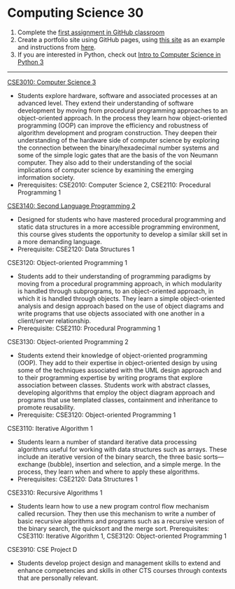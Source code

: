 # Computing Science 30

1. Complete the [first assignment in GitHub classroom](https://classroom.github.com/a/rtd5iZM_)
1. Create a portfolio site using GitHub pages, using [this site](https://github.com/BevFacey/bevfacey.github.io) as an example and instructions from [here](https://github.com/QEHS-Websites/Overview).
1. If you are interested in Python, check out [Intro to Computer Science in Python 3](https://codehs.com/course/python3/overview)

---

[CSE3010: Computer Science 3](CSE3010.md)

* Students explore hardware, software and associated processes at an advanced level. They extend their understanding of software development by moving from procedural programming approaches to an object-oriented approach. In the process they learn how object-oriented programming (OOP) can improve the efficiency and robustness of algorithm development and program construction. They deepen their understanding of the hardware side of computer science by exploring the connection between the binary/hexadecimal number systems and some of the simple logic gates that are the basis of the von Neumann computer. They also add to their understanding of the social implications of computer science by examining the emerging information society.
* Prerequisites: CSE2010: Computer Science 2, CSE2110: Procedural Programming 1

[CSE3140: Second Language Programming 2](CSE3140.md)

* Designed for students who have mastered procedural programming and static data structures in a more accessible programming environment, this course gives students the opportunity to develop a similar skill set in a more demanding language.
* Prerequisite: CSE2120: Data Structures 1

CSE3120: Object-oriented Programming 1

* Students add to their understanding of programming paradigms by moving from a procedural programming approach, in which modularity is handled through subprograms, to an object-oriented approach, in which it is handled through objects. They learn a simple object-oriented analysis and design approach based on the use of object diagrams and write programs that use objects associated with one another in a client/server relationship.
* Prerequisite: CSE2110: Procedural Programming 1

CSE3130: Object-oriented Programming 2

* Students extend their knowledge of object-oriented programming (OOP). They add to their expertise in object-oriented design by using some of the techniques associated with the UML design approach and to their programming expertise by writing programs that explore association between classes. Students work with abstract classes, developing algorithms that employ the object diagram approach and programs that use templated classes, containment and inheritance to
promote reusability.
* Prerequisite: CSE3120: Object-oriented Programming 1

CSE3110: Iterative Algorithm 1

* Students learn a number of standard iterative data processing algorithms useful for working with data structures such as arrays. These include an iterative version of the binary search, the three basic sorts—exchange (bubble), insertion and selection, and a simple merge. In the process, they learn when and where to apply these algorithms.
* Prerequisites: CSE2120: Data Structures 1

CSE3310: Recursive Algorithms 1

* Students learn how to use a new program control flow mechanism called recursion. They then use this mechanism to write a number of basic recursive algorithms and programs such as a recursive version of the binary search, the quicksort and the merge sort.
Prerequisites: CSE3110: Iterative Algorithm 1, CSE3120: Object-oriented Programming 1

CSE3910: CSE Project D

* Students develop project design and management skills to extend and enhance competencies and skills in other CTS courses through contexts that are personally relevant.
